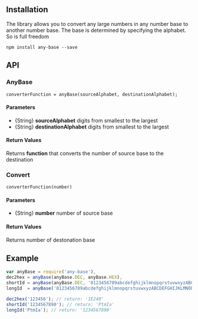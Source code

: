 ## Installation ##

The library allows you to convert any large numbers in any number base to another number base. The base is determined by specifying the alphabet. So is full freedom

```
npm install any-base --save
```

## API ##

### AnyBase ###

```
converterFunction = anyBase(sourceAlphabet, destinationAlphabet);
```

#### Parameters ####

* {String} __sourceAlphabet__      digits from smallest to the largest
* {String} __destinationAlphabet__ digits from smallest to the largest

#### Return Values ####

Returns __function__ that converts the number of source base to the destination

### Convert ###

```
converterFunction(number)
```

#### Parameters ####

* {String} __number__ number of source base

#### Return Values ####

Returns number of destonation base

## Example ##

```js
var anyBase = require('any-base'),
dec2hex = anyBase(anyBase.DEC, anyBase.HEX),
shortId = anyBase(anyBase.DEC, '0123456789abcdefghijklmnopqrstuvwxyzABCDEFGHIJKLMNOPQRSTUVWXYZ_-+!@#$^'),
longId  = anyBase('0123456789abcdefghijklmnopqrstuvwxyzABCDEFGHIJKLMNOPQRSTUVWXYZ_-+!@#$^', anyBase.DEC);

dec2hex('123456'); // return: '1E240'
shortId('1234567890'); // return: 'PtmIa'
longId('PtmIa'); // return: '1234567890'
```
